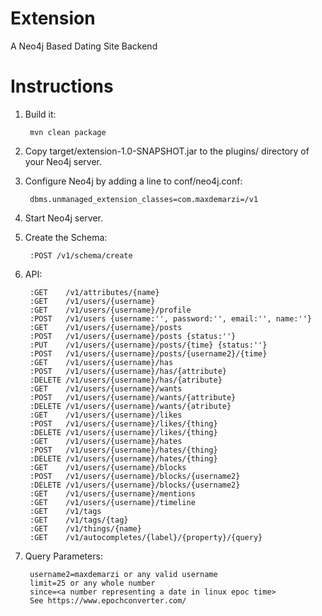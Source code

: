 # Extension
A Neo4j Based Dating Site Backend


# Instructions

1. Build it:

        mvn clean package

2. Copy target/extension-1.0-SNAPSHOT.jar to the plugins/ directory of your Neo4j server.

3. Configure Neo4j by adding a line to conf/neo4j.conf:

        dbms.unmanaged_extension_classes=com.maxdemarzi=/v1

4. Start Neo4j server.

5. Create the Schema:

        :POST /v1/schema/create
        
6. API:
         
        :GET    /v1/attributes/{name}
        :GET    /v1/users/{username}   
        :GET    /v1/users/{username}/profile   
        :POST   /v1/users {username:'', password:'', email:'', name:''}
        :GET    /v1/users/{username}/posts
        :POST   /v1/users/{username}/posts {status:''}
        :PUT    /v1/users/{username}/posts/{time} {status:''}
        :POST   /v1/users/{username}/posts/{username2}/{time}
        :GET    /v1/users/{username}/has
        :POST   /v1/users/{username}/has/{attribute}
        :DELETE /v1/users/{username}/has/{atribute}
        :GET    /v1/users/{username}/wants
        :POST   /v1/users/{username}/wants/{attribute}
        :DELETE /v1/users/{username}/wants/{atribute}
        :GET    /v1/users/{username}/likes
        :POST   /v1/users/{username}/likes/{thing}
        :DELETE /v1/users/{username}/likes/{thing}
        :GET    /v1/users/{username}/hates
        :POST   /v1/users/{username}/hates/{thing}
        :DELETE /v1/users/{username}/hates/{thing}
        :GET    /v1/users/{username}/blocks
        :POST   /v1/users/{username}/blocks/{username2}
        :DELETE /v1/users/{username}/blocks/{username2}
        :GET    /v1/users/{username}/mentions
        :GET    /v1/users/{username}/timeline
        :GET    /v1/tags
        :GET    /v1/tags/{tag}
        :GET    /v1/things/{name}
        :GET    /v1/autocompletes/{label}/{property}/{query}
        
7. Query Parameters:
        
        username2=maxdemarzi or any valid username
        limit=25 or any whole number
        since=<a number representing a date in linux epoc time>
        See https://www.epochconverter.com/
        
        